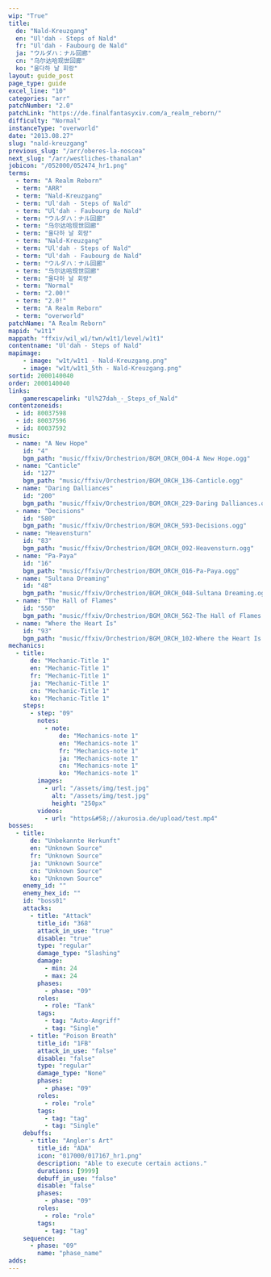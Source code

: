 ```yaml
---
wip: "True"
title:
  de: "Nald-Kreuzgang"
  en: "Ul'dah - Steps of Nald"
  fr: "Ul'dah - Faubourg de Nald"
  ja: "ウルダハ：ナル回廊"
  cn: "乌尔达哈现世回廊"
  ko: "울다하 날 회랑"
layout: guide_post
page_type: guide
excel_line: "10"
categories: "arr"
patchNumber: "2.0"
patchLink: "https://de.finalfantasyxiv.com/a_realm_reborn/"
difficulty: "Normal"
instanceType: "overworld"
date: "2013.08.27"
slug: "nald-kreuzgang"
previous_slug: "/arr/oberes-la-noscea"
next_slug: "/arr/westliches-thanalan"
jobicon: "/052000/052474_hr1.png"
terms:
  - term: "A Realm Reborn"
  - term: "ARR"
  - term: "Nald-Kreuzgang"
  - term: "Ul'dah - Steps of Nald"
  - term: "Ul'dah - Faubourg de Nald"
  - term: "ウルダハ：ナル回廊"
  - term: "乌尔达哈现世回廊"
  - term: "울다하 날 회랑"
  - term: "Nald-Kreuzgang"
  - term: "Ul'dah - Steps of Nald"
  - term: "Ul'dah - Faubourg de Nald"
  - term: "ウルダハ：ナル回廊"
  - term: "乌尔达哈现世回廊"
  - term: "울다하 날 회랑"
  - term: "Normal"
  - term: "2.00!"
  - term: "2.0!"
  - term: "A Realm Reborn"
  - term: "overworld"
patchName: "A Realm Reborn"
mapid: "w1t1"
mappath: "ffxiv/wil_w1/twn/w1t1/level/w1t1"
contentname: "Ul'dah - Steps of Nald"
mapimage:
    - image: "w1t/w1t1 - Nald-Kreuzgang.png"
    - image: "w1t/w1t1_5th - Nald-Kreuzgang.png"
sortid: 2000140040
order: 2000140040
links:
    gamerescapelink: "Ul%27dah_-_Steps_of_Nald"
contentzoneids:
  - id: 80037598
  - id: 80037596
  - id: 80037592
music:
  - name: "A New Hope"
    id: "4"
    bgm_path: "music/ffxiv/Orchestrion/BGM_ORCH_004-A New Hope.ogg"
  - name: "Canticle"
    id: "127"
    bgm_path: "music/ffxiv/Orchestrion/BGM_ORCH_136-Canticle.ogg"
  - name: "Daring Dalliances"
    id: "200"
    bgm_path: "music/ffxiv/Orchestrion/BGM_ORCH_229-Daring Dalliances.ogg"
  - name: "Decisions"
    id: "580"
    bgm_path: "music/ffxiv/Orchestrion/BGM_ORCH_593-Decisions.ogg"
  - name: "Heavensturn"
    id: "83"
    bgm_path: "music/ffxiv/Orchestrion/BGM_ORCH_092-Heavensturn.ogg"
  - name: "Pa-Paya"
    id: "16"
    bgm_path: "music/ffxiv/Orchestrion/BGM_ORCH_016-Pa-Paya.ogg"
  - name: "Sultana Dreaming"
    id: "48"
    bgm_path: "music/ffxiv/Orchestrion/BGM_ORCH_048-Sultana Dreaming.ogg"
  - name: "The Hall of Flames"
    id: "550"
    bgm_path: "music/ffxiv/Orchestrion/BGM_ORCH_562-The Hall of Flames.ogg"
  - name: "Where the Heart Is"
    id: "93"
    bgm_path: "music/ffxiv/Orchestrion/BGM_ORCH_102-Where the Heart Is.ogg"
mechanics:
  - title:
      de: "Mechanic-Title 1"
      en: "Mechanic-Title 1"
      fr: "Mechanic-Title 1"
      ja: "Mechanic-Title 1"
      cn: "Mechanic-Title 1"
      ko: "Mechanic-Title 1"
    steps:
      - step: "09"
        notes:
          - note:
              de: "Mechanics-note 1"
              en: "Mechanics-note 1"
              fr: "Mechanics-note 1"
              ja: "Mechanics-note 1"
              cn: "Mechanics-note 1"
              ko: "Mechanics-note 1"
        images:
          - url: "/assets/img/test.jpg"
            alt: "/assets/img/test.jpg"
            height: "250px"
        videos:
          - url: "https&#58;//akurosia.de/upload/test.mp4"
bosses:
  - title:
      de: "Unbekannte Herkunft"
      en: "Unknown Source"
      fr: "Unknown Source"
      ja: "Unknown Source"
      cn: "Unknown Source"
      ko: "Unknown Source"
    enemy_id: ""
    enemy_hex_id: ""
    id: "boss01"
    attacks:
      - title: "Attack"
        title_id: "368"
        attack_in_use: "true"
        disable: "true"
        type: "regular"
        damage_type: "Slashing"
        damage:
          - min: 24
          - max: 24
        phases:
          - phase: "09"
        roles:
          - role: "Tank"
        tags:
          - tag: "Auto-Angriff"
          - tag: "Single"
      - title: "Poison Breath"
        title_id: "1FB"
        attack_in_use: "false"
        disable: "false"
        type: "regular"
        damage_type: "None"
        phases:
          - phase: "09"
        roles:
          - role: "role"
        tags:
          - tag: "tag"
          - tag: "Single"
    debuffs:
      - title: "Angler's Art"
        title_id: "ADA"
        icon: "017000/017167_hr1.png"
        description: "Able to execute certain actions."
        durations: [9999]
        debuff_in_use: "false"
        disable: "false"
        phases:
          - phase: "09"
        roles:
          - role: "role"
        tags:
          - tag: "tag"
    sequence:
      - phase: "09"
        name: "phase_name"
adds:
---
```

